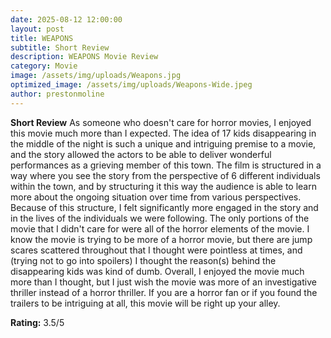 ```yaml
---
date: 2025-08-12 12:00:00
layout: post
title: WEAPONS
subtitle: Short Review
description: WEAPONS Movie Review
category: Movie
image: /assets/img/uploads/Weapons.jpg
optimized_image: /assets/img/uploads/Weapons-Wide.jpeg
author: prestonmoline
---
```


**Short Review**
As someone who doesn't care for horror movies, I enjoyed this movie much more than I expected. The idea of 17 kids disappearing in the middle of the night is such a unique and intriguing premise to a movie, and the story allowed the actors to be able to deliver wonderful performances as a grieving member of this town. The film is structured in a way where you see the story from the perspective of 6 different individuals within the town, and by structuring it this way the audience is able to learn more about the ongoing situation over time from various perspectives. Because of this structure, I felt significantly more engaged in the story and in the lives of the individuals we were following. The only portions of the movie that I didn't care for were all of the horror elements of the movie. I know the movie is trying to be more of a horror movie, but there are jump scares scattered throughout that I thought were pointless at times, and (trying not to go into spoilers) I thought the reason(s) behind the disappearing kids was kind of dumb. Overall, I enjoyed the movie much more than I thought, but I just wish the movie was more of an investigative thriller instead of a horror thriller. If you are a horror fan or if you found the trailers to be intriguing at all, this movie will be right up your alley.


**Rating:**
3.5/5

